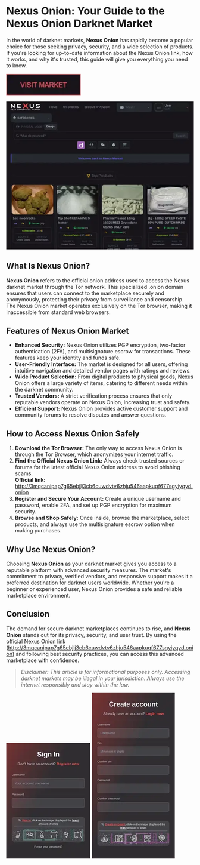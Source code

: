 # Nexus Onion: Your Guide to the Nexus Onion Darknet Market

In the world of darknet markets, **Nexus Onion** has rapidly become a popular choice for those seeking privacy, security, and a wide selection of products. If you're looking for up-to-date information about the Nexus Onion link, how it works, and why it's trusted, this guide will give you everything you need to know.

[<img src="/resources/matrix.webp" width="200">](http://3mqcanipap7g65ebjlj3cb6cuwdvtv6zhju546aapkuqf677sgyiyqyd.onion)

<a href="http://3mqcanipap7g65ebjlj3cb6cuwdvtv6zhju546aapkuqf677sgyiyqyd.onion"><img src="/resources/space.webp" alt="image" style="max-width: 100%;"></a>


## What Is Nexus Onion?

**Nexus Onion** refers to the official onion address used to access the Nexus darknet market through the Tor network. This specialized .onion domain ensures that users can connect to the marketplace securely and anonymously, protecting their privacy from surveillance and censorship. The Nexus Onion market operates exclusively on the Tor browser, making it inaccessible from standard web browsers.

## Features of Nexus Onion Market

- **Enhanced Security:** Nexus Onion utilizes PGP encryption, two-factor authentication (2FA), and multisignature escrow for transactions. These features keep your identity and funds safe.
- **User-Friendly Interface:** The market is designed for all users, offering intuitive navigation and detailed vendor pages with ratings and reviews.
- **Wide Product Selection:** From digital products to physical goods, Nexus Onion offers a large variety of items, catering to different needs within the darknet community.
- **Trusted Vendors:** A strict verification process ensures that only reputable vendors operate on Nexus Onion, increasing trust and safety.
- **Efficient Support:** Nexus Onion provides active customer support and community forums to resolve disputes and answer questions.

## How to Access Nexus Onion Safely

1. **Download the Tor Browser:** The only way to access Nexus Onion is through the Tor Browser, which anonymizes your internet traffic.
2. **Find the Official Nexus Onion Link:** Always check trusted sources or forums for the latest official Nexus Onion address to avoid phishing scams.  
   **Official link:** http://3mqcanipap7g65ebjlj3cb6cuwdvtv6zhju546aapkuqf677sgyiyqyd.onion
3. **Register and Secure Your Account:** Create a unique username and password, enable 2FA, and set up PGP encryption for maximum security.
4. **Browse and Shop Safely:** Once inside, browse the marketplace, select products, and always use the multisignature escrow option when making purchases.

## Why Use Nexus Onion?

Choosing **Nexus Onion** as your darknet market gives you access to a reputable platform with advanced security measures. The market's commitment to privacy, verified vendors, and responsive support makes it a preferred destination for darknet users worldwide. Whether you're a beginner or experienced user, Nexus Onion provides a safe and reliable marketplace environment.

## Conclusion

The demand for secure darknet marketplaces continues to rise, and **Nexus Onion** stands out for its privacy, security, and user trust. By using the official Nexus Onion link (http://3mqcanipap7g65ebjlj3cb6cuwdvtv6zhju546aapkuqf677sgyiyqyd.onion) and following best security practices, you can access this advanced marketplace with confidence.

> *Disclaimer: This article is for informational purposes only. Accessing darknet markets may be illegal in your jurisdiction. Always use the internet responsibly and stay within the law.*

<a href="http://3mqcanipap7g65ebjlj3cb6cuwdvtv6zhju546aapkuqf677sgyiyqyd.onion"><img src="/resources/control.webp" style="max-width: 100%;"></a>
<a href="http://3mqcanipap7g65ebjlj3cb6cuwdvtv6zhju546aapkuqf677sgyiyqyd.onion"><img src="/resources/main.webp" style="max-width: 100%;"></a>